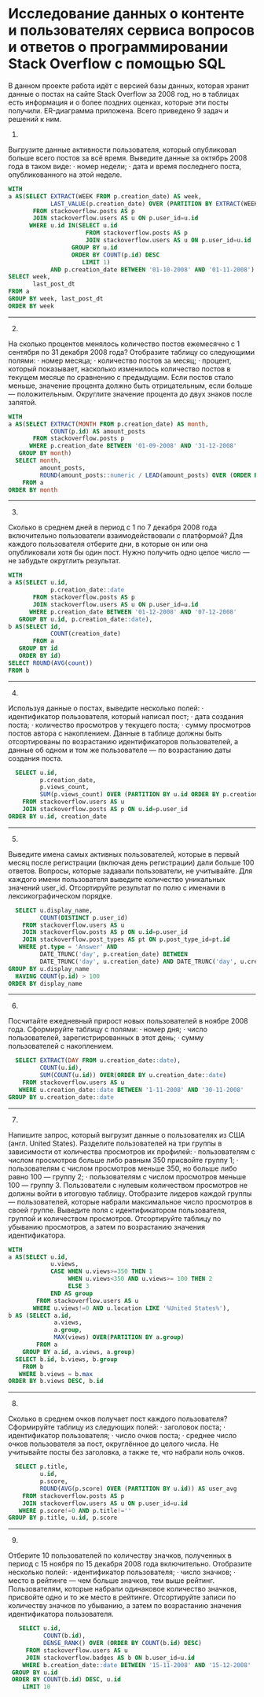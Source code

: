 # Исследование данных о контенте и пользователях сервиса вопросов и ответов о программировании Stack Overflow с помощью SQL

В данном проекте работа идёт с версией базы данных, которая хранит данные о постах на сайте Stack Overflow за 2008 год, но в таблицах есть информация и о более поздних оценках, которые эти посты получили. ER-диаграмма приложена.
Всего приведено 9 задач и решений к ним.

1.
Выгрузите данные активности пользователя, который опубликовал больше всего постов за всё время. Выведите данные за октябрь 2008 года в таком виде:
· номер недели;
· дата и время последнего поста, опубликованного на этой неделе.

```sql
WITH
a AS(SELECT EXTRACT(WEEK FROM p.creation_date) AS week, 
            LAST_VALUE(p.creation_date) OVER (PARTITION BY EXTRACT(WEEK FROM p.creation_date)) AS last_post_dt
       FROM stackoverflow.posts AS p
       JOIN stackoverflow.users AS u ON p.user_id=u.id
      WHERE u.id IN(SELECT u.id
                      FROM stackoverflow.posts AS p
                      JOIN stackoverflow.users AS u ON p.user_id=u.id
                  GROUP BY u.id
                  ORDER BY COUNT(p.id) DESC
                     LIMIT 1)
            AND p.creation_date BETWEEN '01-10-2008' AND '01-11-2008')
SELECT week,
       last_post_dt
FROM a
GROUP BY week, last_post_dt
ORDER BY week
```

-------------------------------------------------------------------------


2. 
На сколько процентов менялось количество постов ежемесячно с 1 сентября по 31 декабря 2008 года? Отобразите таблицу со следующими полями:
· номер месяца;
· количество постов за месяц;
· процент, который показывает, насколько изменилось количество постов в текущем месяце по сравнению с предыдущим.
Если постов стало меньше, значение процента должно быть отрицательным, если больше — положительным. Округлите значение процента до двух знаков после запятой.

```sql
WITH
a AS(SELECT EXTRACT(MONTH FROM p.creation_date) AS month,
            COUNT(p.id) AS amount_posts 
       FROM stackoverflow.posts p
      WHERE p.creation_date BETWEEN '01-09-2008' AND '31-12-2008'
   GROUP BY month)
  SELECT month,
         amount_posts,
         ROUND(amount_posts::numeric / LEAD(amount_posts) OVER (ORDER BY amount_posts) * 100 - 100, 2) AS previous_month_posts 
    FROM a
ORDER BY month
```

-------------------------------------------------------------------------

3.

Сколько в среднем дней в период с 1 по 7 декабря 2008 года включительно пользователи взаимодействовали с платформой? Для каждого пользователя отберите дни, в которые он или она опубликовали хотя бы один пост. Нужно получить одно целое число — не забудьте округлить результат.

```sql
WITH 
a AS(SELECT u.id,
            p.creation_date::date
       FROM stackoverflow.posts AS p
       JOIN stackoverflow.users AS u ON p.user_id=u.id
      WHERE p.creation_date BETWEEN '01-12-2008' AND '07-12-2008'
   GROUP BY u.id, p.creation_date::date), 
b AS(SELECT id,
            COUNT(creation_date)
       FROM a
   GROUP BY id
   ORDER BY id)
SELECT ROUND(AVG(count))
FROM b
```

-------------------------------------------------------------------------

4.
Используя данные о постах, выведите несколько полей:
· идентификатор пользователя, который написал пост;
· дата создания поста;
· количество просмотров у текущего поста;
· сумму просмотров постов автора с накоплением.
Данные в таблице должны быть отсортированы по возрастанию идентификаторов пользователей, а данные об одном и том же пользователе — по возрастанию даты создания поста.

```sql
  SELECT u.id,
         p.creation_date,
         p.views_count,
         SUM(p.views_count) OVER (PARTITION BY u.id ORDER BY p.creation_date)
    FROM stackoverflow.users AS u
    JOIN stackoverflow.posts AS p ON u.id=p.user_id
ORDER BY u.id, creation_date
```

-------------------------------------------------------------------------

5.
Выведите имена самых активных пользователей, которые в первый месяц после регистрации (включая день регистрации) дали больше 100 ответов. Вопросы, которые задавали пользователи, не учитывайте. Для каждого имени пользователя выведите количество уникальных значений user_id. Отсортируйте результат по полю с именами в лексикографическом порядке.


```sql
  SELECT u.display_name,
         COUNT(DISTINCT p.user_id)
    FROM stackoverflow.users AS u
    JOIN stackoverflow.posts AS p ON u.id=p.user_id
    JOIN stackoverflow.post_types AS pt ON p.post_type_id=pt.id
   WHERE pt.type = 'Answer' AND 
         DATE_TRUNC('day', p.creation_date) BETWEEN
         DATE_TRUNC('day', u.creation_date) AND DATE_TRUNC('day', u.creation_date) + INTERVAL '1 month' 
GROUP BY u.display_name
  HAVING COUNT(p.id) > 100
ORDER BY display_name
```

-------------------------------------------------------------------------

6.
Посчитайте ежедневный прирост новых пользователей в ноябре 2008 года. Сформируйте таблицу с полями:
· номер дня;
· число пользователей, зарегистрированных в этот день;
· сумму пользователей с накоплением.

```sql
  SELECT EXTRACT(DAY FROM u.creation_date::date),
         COUNT(u.id),
         SUM(COUNT(u.id)) OVER(ORDER BY u.creation_date::date)
    FROM stackoverflow.users AS u
   WHERE u.creation_date::date BETWEEN '1-11-2008' AND '30-11-2008'
GROUP BY u.creation_date::date
```

-------------------------------------------------------------------------

7.
Напишите запрос, который выгрузит данные о пользователях из США (англ. United States). Разделите пользователей на три группы в зависимости от количества просмотров их профилей:
· пользователям с числом просмотров больше либо равным 350 присвойте группу 1;
· пользователям с числом просмотров меньше 350, но больше либо равно 100 — группу 2;
· пользователям с числом просмотров меньше 100 — группу 3.
Пользователи с нулевым количеством просмотров не должны войти в итоговую таблицу. Отобразите лидеров каждой группы — пользователей, которые набрали максимальное число просмотров в своей группе. Выведите поля с идентификатором пользователя, группой и количеством просмотров. Отсортируйте таблицу по убыванию просмотров, а затем по возрастанию значения идентификатора.

```sql
WITH
a AS(SELECT u.id,
            u.views,
            CASE WHEN u.views>=350 THEN 1
                 WHEN u.views<350 AND u.views>= 100 THEN 2
                 ELSE 3
            END AS group
        FROM stackoverflow.users AS u
       WHERE u.views!=0 AND u.location LIKE '%United States%'),
b AS (SELECT a.id,
             a.views,
             a.group,
             MAX(views) OVER(PARTITION BY a.group)
        FROM a 
    GROUP BY a.id, a.views, a.group)
  SELECT b.id, b.views, b.group
    FROM b 
   WHERE b.views = b.max
ORDER BY b.views DESC, b.id
```

-------------------------------------------------------------------------

8.
Сколько в среднем очков получает пост каждого пользователя?
Сформируйте таблицу из следующих полей:
· заголовок поста;
· идентификатор пользователя;
· число очков поста;
· среднее число очков пользователя за пост, округлённое до целого числа.
Не учитывайте посты без заголовка, а также те, что набрали ноль очков.

```sql
  SELECT p.title,
         u.id,
         p.score,
         ROUND(AVG(p.score) OVER (PARTITION BY u.id)) AS user_avg
    FROM stackoverflow.posts AS p
    JOIN stackoverflow.users AS u ON p.user_id=u.id
   WHERE p.score!=0 AND p.title!=''
GROUP BY p.title, u.id, p.score
```

-------------------------------------------------------------------------

9.
Отберите 10 пользователей по количеству значков, полученных в период с 15 ноября по 15 декабря 2008 года включительно. Отобразите несколько полей:
· идентификатор пользователя;
· число значков;
· место в рейтинге — чем больше значков, тем выше рейтинг.
Пользователям, которые набрали одинаковое количество значков, присвойте одно и то же место в рейтинге.
Отсортируйте записи по количеству значков по убыванию, а затем по возрастанию значения идентификатора пользователя.

```sql
   SELECT u.id,
          COUNT(b.id),
          DENSE_RANK() OVER (ORDER BY COUNT(b.id) DESC)
     FROM stackoverflow.users AS u
     JOIN stackoverflow.badges AS b ON b.user_id=u.id
    WHERE b.creation_date::date BETWEEN '15-11-2008' AND '15-12-2008'
 GROUP BY u.id
 ORDER BY COUNT(b.id) DESC, u.id
    LIMIT 10
```

